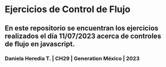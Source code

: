 # Ejercicios de Control de Flujo
En este repositorio se encuentran los ejercicios realizados el día 11/07/2023 acerca de controles de flujo en javascript.
---
### Daniela Heredia T. | CH29 | Generation México | 2023
